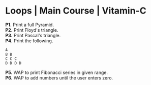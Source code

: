 # Loops | Main Course | Vitamin-C
**P1.** Print a full Pyramid.<br />
**P2.** Print Floyd's triangle.<br />
**P3.** Print Pascal's triangle.<br />
**P4.** Print the following.
```
A
B B
C C C
D D D D
```
**P5.** WAP to print Fibonacci series in given range.<br />
**P6.** WAP to add numbers until the user enters zero.


